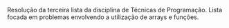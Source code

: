 Resolução da terceira lista da disciplina de Técnicas de Programação. Lista focada em problemas envolvendo a utilização de arrays e funções.

